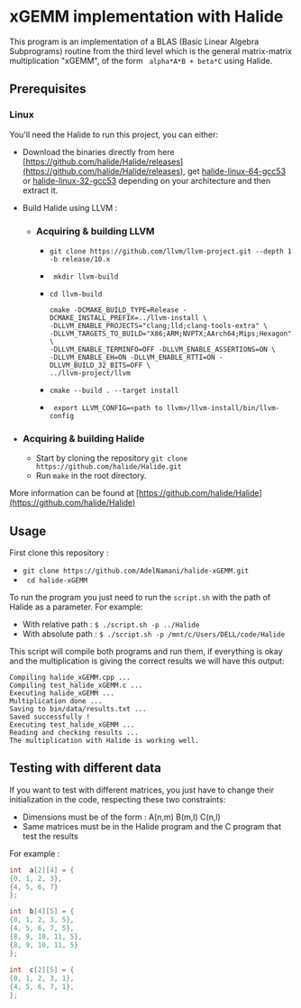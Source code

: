 # xGEMM implementation with Halide

This program is an implementation of a BLAS (Basic Linear Algebra Subprograms) routine from the third level which is the general matrix-matrix multiplication "xGEMM", of the form ``` alpha*A*B + beta*C``` using Halide.

## Prerequisites
### Linux
You'll need the Halide to run this project, you can either:
- Download the binaries directly from here [https://github.com/halide/Halide/releases](https://github.com/halide/Halide/releases), get [halide-linux-64-gcc53](https://github.com/halide/Halide/releases/download/release_2019_08_27/halide-linux-64-gcc53-800-65c26cba6a3eca2d08a0bccf113ca28746012cc3.tgz) or [halide-linux-32-gcc53](https://github.com/halide/Halide/releases/download/release_2019_08_27/halide-linux-32-gcc53-800-65c26cba6a3eca2d08a0bccf113ca28746012cc3.tgz) depending on your architecture and then extract it.
- Build Halide using LLVM : 
	- ### Acquiring & building LLVM 
		- ```git clone https://github.com/llvm/llvm-project.git --depth 1 -b release/10.x```
		- ``` mkdir llvm-build```
		- ``` cd llvm-build ```
			``` 
			cmake -DCMAKE_BUILD_TYPE=Release -DCMAKE_INSTALL_PREFIX=../llvm-install \
	        -DLLVM_ENABLE_PROJECTS="clang;lld;clang-tools-extra" \
	        -DLLVM_TARGETS_TO_BUILD="X86;ARM;NVPTX;AArch64;Mips;Hexagon" \
	        -DLLVM_ENABLE_TERMINFO=OFF -DLLVM_ENABLE_ASSERTIONS=ON \
	        -DLLVM_ENABLE_EH=ON -DLLVM_ENABLE_RTTI=ON -DLLVM_BUILD_32_BITS=OFF \
	        ../llvm-project/llvm 
	        ```
        
        - ``` cmake --build . --target install ```
        - ``` export LLVM_CONFIG=<path to llvm>/llvm-install/bin/llvm-config```

- ### Acquiring & building Halide 
	- Start by cloning the repository ```git clone https://github.com/halide/Halide.git```  
	- Run `make` in the root directory. 

More information can be found at [https://github.com/halide/Halide](https://github.com/halide/Halide)

## Usage
First clone this repository : 

- ```git clone https://github.com/AdelNamani/halide-xGEMM.git```
- ``` cd halide-xGEMM```

To run the program you just need to run the ```script.sh``` with the path of Halide as a parameter. For example:

- With relative path : ```$ ./script.sh -p ../Halide```
- With absolute path : ```$ ./script.sh -p /mnt/c/Users/DELL/code/Halide```

This script will compile both programs and run them, if everything is okay and the multiplication is giving the correct results we will have this output:
```
Compiling halide_xGEMM.cpp ...
Compiling test_halide_xGEMM.c ...
Executing halide_xGEMM ...
Multiplication done ...
Saving to bin/data/results.txt ...
Saved successfully !
Executing test_halide_xGEMM ...
Reading and checking results ...
The multiplication with Halide is working well.
```

## Testing with different data
If you want to test with different matrices, you just have to change their initialization in the code, respecting these two constraints:

- Dimensions must be of the form : A(n,m) B(m,l) C(n,l)
- Same matrices must be in the Halide program and the C program that test the results

For example :
```C
int  a[2][4] = {
{0, 1, 2, 3},
{4, 5, 6, 7}
};

int  b[4][5] = {
{0, 1, 2, 3, 5},
{4, 5, 6, 7, 5},
{8, 9, 10, 11, 5},
{8, 9, 10, 11, 5}
};
  
int  c[2][5] = {
{0, 1, 2, 3, 1},
{4, 5, 6, 7, 1},
};
```

